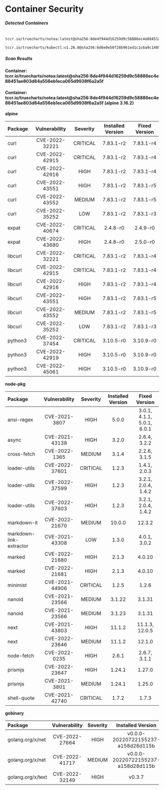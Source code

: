 # Container Security

##### Detected Containers

          tccr.io/truecharts/notea:latest@sha256:8de4f944d16259d9c58886ec4e88451ae803d84a556eb1eca065d9938f6a2a5f
          tccr.io/truecharts/kubectl:v1.26.0@sha256:6d6e0e50f28b961ed1c1c6a9c140553238641591fbdc9ac7c1a348636f78c552

##### Scan Results

**Container: tccr.io/truecharts/notea:latest@sha256:8de4f944d16259d9c58886ec4e88451ae803d84a556eb1eca065d9938f6a2a5f**

#### Container: tccr.io/truecharts/notea:latest@sha256:8de4f944d16259d9c58886ec4e88451ae803d84a556eb1eca065d9938f6a2a5f (alpine 3.16.2)
    

**alpine**

      
| Package         |    Vulnerability   |   Severity  |  Installed Version | Fixed Version |
|:----------------|:------------------:|:-----------:|:------------------:|:-------------:|
| curl         |    CVE-2022-32221   |   CRITICAL  |  7.83.1-r2 | 7.83.1-r4 |
| curl         |    CVE-2022-42915   |   CRITICAL  |  7.83.1-r2 | 7.83.1-r4 |
| curl         |    CVE-2022-42916   |   HIGH  |  7.83.1-r2 | 7.83.1-r4 |
| curl         |    CVE-2022-43551   |   HIGH  |  7.83.1-r2 | 7.83.1-r5 |
| curl         |    CVE-2022-43552   |   MEDIUM  |  7.83.1-r2 | 7.83.1-r5 |
| curl         |    CVE-2022-35252   |   LOW  |  7.83.1-r2 | 7.83.1-r3 |
| expat         |    CVE-2022-40674   |   CRITICAL  |  2.4.8-r0 | 2.4.9-r0 |
| expat         |    CVE-2022-43680   |   HIGH  |  2.4.8-r0 | 2.5.0-r0 |
| libcurl         |    CVE-2022-32221   |   CRITICAL  |  7.83.1-r2 | 7.83.1-r4 |
| libcurl         |    CVE-2022-42915   |   CRITICAL  |  7.83.1-r2 | 7.83.1-r4 |
| libcurl         |    CVE-2022-42916   |   HIGH  |  7.83.1-r2 | 7.83.1-r4 |
| libcurl         |    CVE-2022-43551   |   HIGH  |  7.83.1-r2 | 7.83.1-r5 |
| libcurl         |    CVE-2022-43552   |   MEDIUM  |  7.83.1-r2 | 7.83.1-r5 |
| libcurl         |    CVE-2022-35252   |   LOW  |  7.83.1-r2 | 7.83.1-r3 |
| python3         |    CVE-2022-37454   |   CRITICAL  |  3.10.5-r0 | 3.10.9-r0 |
| python3         |    CVE-2022-42919   |   HIGH  |  3.10.5-r0 | 3.10.9-r0 |
| python3         |    CVE-2022-45061   |   HIGH  |  3.10.5-r0 | 3.10.9-r0 |

**node-pkg**

      
| Package         |    Vulnerability   |   Severity  |  Installed Version | Fixed Version |
|:----------------|:------------------:|:-----------:|:------------------:|:-------------:|
| ansi-regex         |    CVE-2021-3807   |   HIGH  |  5.0.0 | 3.0.1, 4.1.1, 5.0.1, 6.0.1 |
| async         |    CVE-2021-43138   |   HIGH  |  3.2.0 | 2.6.4, 3.2.2 |
| cross-fetch         |    CVE-2022-1365   |   MEDIUM  |  3.1.4 | 2.2.6, 3.1.5 |
| loader-utils         |    CVE-2022-37601   |   CRITICAL  |  1.2.3 | 1.4.1, 2.0.3 |
| loader-utils         |    CVE-2022-37599   |   HIGH  |  1.2.3 | 3.2.1, 2.0.4, 1.4.2 |
| loader-utils         |    CVE-2022-37603   |   HIGH  |  1.2.3 | 3.2.1, 2.0.4, 1.4.2 |
| markdown-it         |    CVE-2022-21670   |   MEDIUM  |  10.0.0 | 12.3.2 |
| markdown-link-extractor         |    CVE-2021-43308   |   LOW  |  1.3.0 | 4.0.1, 3.0.2 |
| marked         |    CVE-2022-21680   |   HIGH  |  2.1.3 | 4.0.10 |
| marked         |    CVE-2022-21681   |   HIGH  |  2.1.3 | 4.0.10 |
| minimist         |    CVE-2021-44906   |   CRITICAL  |  1.2.5 | 1.2.6 |
| nanoid         |    CVE-2021-23566   |   MEDIUM  |  3.1.22 | 3.1.31 |
| nanoid         |    CVE-2021-23566   |   MEDIUM  |  3.1.23 | 3.1.31 |
| next         |    CVE-2021-43803   |   HIGH  |  11.1.2 | 11.1.3, 12.0.5 |
| next         |    CVE-2022-23646   |   MEDIUM  |  11.1.2 | 12.1.0 |
| node-fetch         |    CVE-2022-0235   |   HIGH  |  2.6.1 | 2.6.7, 3.1.1 |
| prismjs         |    CVE-2022-23647   |   HIGH  |  1.24.1 | 1.27.0 |
| prismjs         |    CVE-2021-3801   |   MEDIUM  |  1.24.1 | 1.25.0 |
| shell-quote         |    CVE-2021-42740   |   CRITICAL  |  1.7.2 | 1.7.3 |

**gobinary**

      
| Package         |    Vulnerability   |   Severity  |  Installed Version | Fixed Version |
|:----------------|:------------------:|:-----------:|:------------------:|:-------------:|
| golang.org/x/net         |    CVE-2022-27664   |   HIGH  |  v0.0.0-20220722155237-a158d28d115b | 0.0.0-20220906165146-f3363e06e74c |
| golang.org/x/net         |    CVE-2022-41717   |   MEDIUM  |  v0.0.0-20220722155237-a158d28d115b | 0.4.0 |
| golang.org/x/text         |    CVE-2022-32149   |   HIGH  |  v0.3.7 | 0.3.8 |

